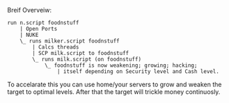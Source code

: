 Breif Overveiw:

    run n.script foodnstuff
    	| Open Ports
    	| NUKE
    	\_ runs milker.script foodnstuff
    		| Calcs threads
    		| SCP milk.script to foodnstuff
    		\_ runs milk.script (on foodnstuff)
    			\_ foodnstuff is now weakening; growing; hacking; 
    				| itself depending on Security level and Cash level.

To accelarate this you can use home/your servers to grow and weaken the target to optimal levels. After that the target will trickle money continuosly.
